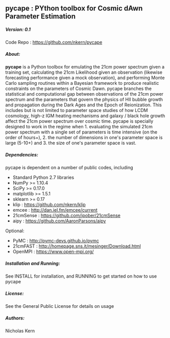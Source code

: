 ## pycape : PYthon toolbox for Cosmic dAwn Parameter Estimation

##### Version: 0.1
Code Repo : https://github.com/nkern/pycape

##### About: 
**pycape** is a Python toolbox for emulating the 21cm power spectrum given a training set, calculating the 21cm Likelihood given an observation (likewise forecasting performance given a mock observation), and performing Monte Carlo sampling routines within a Bayesian framework to produce realistic constraints on the parameters of Cosmic Dawn.
pycape branches the statistical and computational gap between observations of the 21cm power spectrum and the parameters that govern the physics of HII bubble growth and propagation during the Dark Ages and the Epoch of Reionization. This includes but is not limited to parameter space studies of how LCDM cosmology, high-z IGM heating mechanisms and galaxy / black hole growth affect the 21cm power spectrum over cosmic time.
pycape is specially designed to work in the regime when 1. evaluating the simulated 21cm power spectrum with a single set of parameters is time intensive (on the order of hours+), 2. the number of dimensions in one's parameter space is large (5-10+) and 3. the size of one's parameter space is vast.

##### Dependencies:
pycape is dependent on a number of public codes, including
- Standard Python 2.7 libraries
- NumPy >= 1.10.4
- SciPy >= 0.17.0
- matplotlib >= 1.5.1
- sklearn >= 0.17
- klip : https://github.com/nkern/klip
- emcee : http://dan.iel.fm/emcee/current
- 21cmSense : https://github.com/jpober/21cmSense
- aipy : https://github.com/AaronParsons/aipy

Optional:
- PyMC : http://pymc-devs.github.io/pymc
- 21cmFAST : http://homepage.sns.it/mesinger/Download.html
- OpenMPI : https://www.open-mpi.org/

##### Installation and Running:
See INSTALL for installation, and RUNNING to get started on how to use pycape

##### License:
See the General Public License for details on usage

##### Authors:
Nicholas Kern<br>

